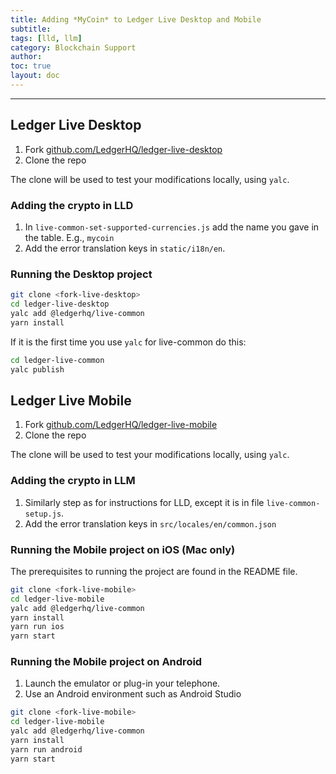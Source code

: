 ```yaml
---
title: Adding *MyCoin* to Ledger Live Desktop and Mobile
subtitle:
tags: [lld, llm]
category: Blockchain Support
author:
toc: true
layout: doc
---
```


***

## Ledger Live Desktop

1. Fork [github.com/LedgerHQ/ledger-live-desktop](https://github.com/LedgerHQ/ledger-live-desktop)
2. Clone the repo

The clone will be used to test your modifications locally, using `yalc`.


### Adding the crypto in LLD

1. In  `live-common-set-supported-currencies.js` add the name you gave in the table. E.g., `mycoin`
2. Add the error translation keys in `static/i18n/en`.

### Running the Desktop project

```sh
git clone <fork-live-desktop>
cd ledger-live-desktop
yalc add @ledgerhq/live-common
yarn install
```

If it is the first time you use `yalc` for live-common do this:

```sh
cd ledger-live-common
yalc publish
```

## Ledger Live Mobile

1. Fork [github.com/LedgerHQ/ledger-live-mobile](https://github.com/LedgerHQ/ledger-live-mobile)
2. Clone the repo

The clone will be used to test your modifications locally, using `yalc`.

### Adding the crypto in LLM

1. Similarly step as for instructions for LLD, except it is in file `live-common-setup.js`.
2. Add the error translation keys in  `src/locales/en/common.json`

### Running the Mobile project on iOS (Mac only)

The prerequisites to running the project are found in the README file.

```sh
git clone <fork-live-mobile>
cd ledger-live-mobile
yalc add @ledgerhq/live-common
yarn install
yarn run ios
yarn start
```

### Running the Mobile project on Android

1. Launch the emulator or plug-in your telephone.
2. Use an Android environment such as Android Studio

```sh
git clone <fork-live-mobile>
cd ledger-live-mobile
yalc add @ledgerhq/live-common
yarn install
yarn run android
yarn start
```
